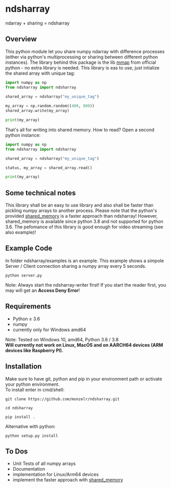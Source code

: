 ndsharray
=========
ndarray + sharing = ndsharray

Overview
--------
This python module let you share numpy ndarray with difference processes (either via python's multiprocessing or sharing between different python instances). The library behind this package is the lib [mmap](https://docs.python.org/3/library/mmap.html) from official python - no extra library is needed.
This library is eas to use, just intialize the shared array with unique tag:

```python
import numpy as np
from ndsharray import ndsharray
    
shared_array = ndsharray("my_unique_tag")

my_array = np.random.random((400, 800))
shared_array.write(my_array)

print(my_array)
```

That's all for writing into shared memory. How to read? Open a second python instance:
```python
import numpy as np
from ndsharray import ndsharray

shared_array = ndsharray("my_unique_tag")

status, my_array = shared_array.read()

print(my_array)
```

Some technical notes
--------------------
This library shall be an easy to use library and also shall be faster than pickling numpy arrays to another process. Please note that the python's provided [shared_memory](https://docs.python.org/3/library/multiprocessing.shared_memory.html) is a faster approach than ndsharray! However, shared_memory is available since python 3.8 and not supported for python 3.6.
The pefomance of this library is good enough for video streaming (see also example)!

Example Code
------------
In folder ndsharray/examples is an example. This example shows a simpole Server / Client connection sharing a numpy array every 5 seconds. 
```
python server.py
```
Note: Always start the ndsharray-writer first! If you start the reader first, you may will get an **Access Deny Error**!

Requirements
------------ 
- Python ≥ 3.6
- numpy
- currently only for Windows amd64

Note: Tested on Windows 10, amd64, Python 3.6 / 3.8 \
**Will currently not work on Linux, MacOS and on AARCH64 devices (ARM devices like Raspberry PI).**


Installation
------------
Make sure to have git, python and pip in your environment path or activate your python environment.\
To install enter in cmd/shell:

    git clone https://github.com/monzelr/ndsharray.git

    cd ndsharray

    pip install .

Alternative with python:

    python setup.py install


To Dos
------
- Unit Tests of all numpy arrays
- Documentation
- implementation for Linux/Arm64 devices
- implement the faster approach with [shared_memory](https://docs.python.org/3/library/multiprocessing.shared_memory.html)
